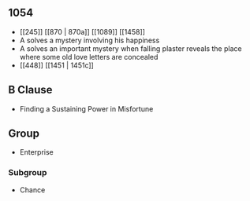 ## 1054
- [[245]] [[870 | 870a]] [[1089]] [[1458]] 
- A solves a mystery involving his happiness
- A solves an important mystery when falling plaster reveals the place where some old love letters are concealed
- [[448]] [[1451 | 1451c]] 

## B Clause
- Finding a Sustaining Power in Misfortune

## Group
- Enterprise

### Subgroup
- Chance

